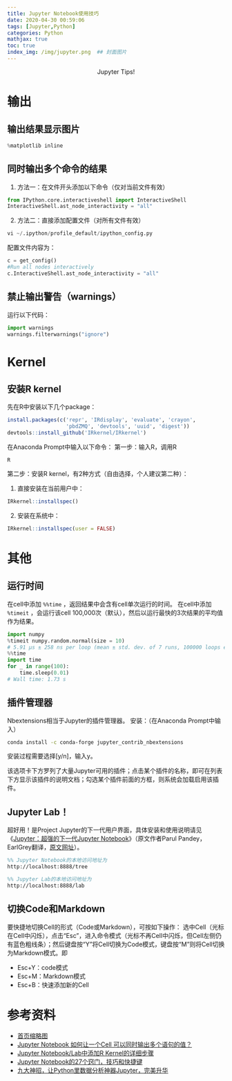 ```yaml
---
title: Jupyter Notebook使用技巧
date: 2020-04-30 00:59:06
tags: [Jupyter,Python]
categories: Python
mathjax: true
toc: true
index_img: /img/jupyter.png  ## 封面图片
---
```


<center>Jupyter Tips!</center>

<!--more-->
# 输出
## 输出结果显示图片
```Python
%matplotlib inline
```

## 同时输出多个命令的结果

1. 方法一：在文件开头添加以下命令（仅对当前文件有效）
 ```Python
 from IPython.core.interactiveshell import InteractiveShell
 InteractiveShell.ast_node_interactivity = "all"
 ```
2. 方法二：直接添加配置文件（对所有文件有效）
 ```Python
 vi ~/.ipython/profile_default/ipython_config.py
 ```
配置文件内容为：
 ```python
 c = get_config()
 #Run all nodes interactively
 c.InteractiveShell.ast_node_interactivity = "all"
 ```


## 禁止输出警告（warnings）

运行以下代码：
```Python
import warnings
warnings.filterwarnings("ignore")
```


# Kernel
## 安装R kernel

先在R中安装以下几个package：
```R
install.packages(c('repr', 'IRdisplay', 'evaluate', 'crayon', 
                   'pbdZMQ', 'devtools', 'uuid', 'digest'))
devtools::install_github('IRkernel/IRkernel')
```
在Anaconda Prompt中输入以下命令：
第一步：输入R，调用R
```
R
```
第二步：安装R kernel，有2种方式（自由选择，个人建议第二种）：
1. 直接安装在当前用户中：
 ```r
 IRkernel::installspec()
 ```
2. 安装在系统中：
 ```r
 IRkernel::installspec(user = FALSE)
 ```


# 其他
## 运行时间

在cell中添加 `%%time` ，返回结果中会含有cell单次运行的时间。
在cell中添加 `%timeit` ，会运行该cell 100,000次（默认），然后以运行最快的3次结果的平均值作为结果。
```Python
import numpy
%timeit numpy.random.normal(size = 10)
# 5.91 µs ± 258 ns per loop (mean ± std. dev. of 7 runs, 100000 loops each)
%%time
import time
for _ in range(100):
    time.sleep(0.01)
# Wall time: 1.73 s
```

## 插件管理器

Nbextensions相当于Jupyter的插件管理器。
安装：（在Anaconda Prompt中输入）
```bash
conda install -c conda-forge jupyter_contrib_nbextensions  
```
安装过程需要选择[y/n]，输入y。

该选项卡下方罗列了大量Jupyter可用的插件；点击某个插件的名称，即可在列表下方显示该插件的说明文档；勾选某个插件前面的方框，则系统会加载启用该插件。

## Jupyter Lab！

超好用！是Project Jupyter的下一代用户界面，具体安装和使用说明请见《[Jupyter：超强的下一代Jupyter Notebook](https://mp.weixin.qq.com/s/T-Afq0vAw0lVB9Bave-aNQ)》（原文作者Parul Pandey，EarlGrey翻译，[原文网址](https://towardsdatascience.com/jupyter-lab-evolution-of-the-jupyter-notebook-5297cacde6b?gi=dec00114bf03)）。

```tex
%% Jupyter Notebook的本地访问地址为
http://localhost:8888/tree

%% Jupyter Lab的本地访问地址为
http://localhost:8888/lab
```



## 切换Code和Markdown

要快捷地切换Cell的形式（Code或Markdown），可按如下操作：
选中Cell（光标在Cell中闪烁），点击“Esc”，进入命令模式（光标不再Cell中闪烁，但Cell左侧仍有蓝色粗线条）；然后键盘按“Y”将Cell切换为Code模式，键盘按“M”则将Cell切换为Markdown模式。即
- Esc+Y：code模式
- Esc+M：Markdown模式
- Esc+B：快速添加新的Cell




# 参考资料
- [首页缩略图](https://www.google.com/Jupyter)
- [Jupyter Notebook 如何让一个Cell 可以同时输出多个语句的值？](https://www.cnblogs.com/bella1102/p/11032519.html)
- [Jupyter Notebook/Lab中添加R Kernel的详细步骤](https://www.sohu.com/a/219989263_774914)
- [Jupyter Notebook的27个窍门，技巧和快捷键](https://blog.csdn.net/create115721/article/details/79243641)
- [九大神招，让Python里数据分析神器Jupyter，完美升华](https://mp.weixin.qq.com/s/5sFkpI4eEodVQuLya3K5rw)